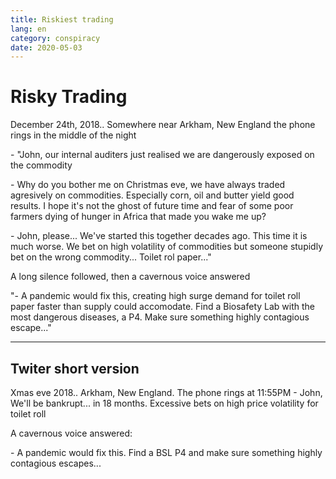 ```yaml
---
title: Riskiest trading
lang: en
category: conspiracy
date: 2020-05-03
---
```


# Risky Trading

December 24th, 2018.. Somewhere near Arkham, New England the phone rings in the middle of the night

\- "John, our internal auditers just realised we are dangerously exposed on the commodity

\- Why do you bother me on Christmas eve, we have always traded agresively on commodities. Especially corn, oil and butter yield 
good results. I hope it's not the ghost of future time and fear of some poor farmers dying of hunger in Africa that made you wake me up?

\- John, please... We've started this together decades ago. This time it is much worse. We bet on high volatility of commodities but
someone stupidly bet on the wrong commodity... Toilet rol paper..."

A long silence followed, then a cavernous voice answered

\"- A pandemic would fix this, creating high surge demand for toilet roll paper faster than supply could accomodate. Find a 
Biosafety Lab with the most dangerous diseases, a P4. Make sure something highly contagious escape..."

---

## Twiter short version

Xmas eve 2018.. Arkham, New England. The phone rings at 11:55PM
\- John, We'll be bankrupt... in 18 months. Excessive bets on high price volatility for toilet roll

A cavernous voice answered:

\- A pandemic would fix this. Find a BSL P4 and make sure something highly contagious escapes...
